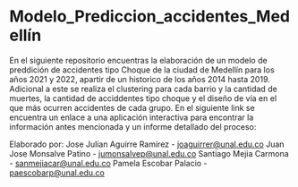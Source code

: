 # Modelo_Prediccion_accidentes_Medellín
En el siguiente repositorio encuentras la elaboración de un modelo de preddición de accidentes tipo Choque de la ciudad de Medellín para los años 2021 y 2022, apartir de un historico de los años 2014 hasta 2019. Adicional a este se realiza el clustering para cada barrio y la cantidad de muertes, la cantidad de acciddentes tipo choque y el diseño de vía en el que más ocurren accidentes de cada grupo. En el siguiente link se encuentra un enlace a una aplicación interactiva para encontrar la información antes mencionada y un informe detallado del proceso: 

Elaborado por:
Jose Julian Aguirre Ramirez - joaguirrer@unal.edu.co
Juan Jose Monsalve Patino - jumonsalvep@unal.edu.co
Santiago Mejia Carmona - sanmejiacar@unal.edu.co
Pamela Escobar Palacio - paescobarp@unal.edu.co
 
